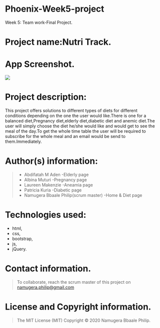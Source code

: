 # Phoenix-Week5-project
Week 5: Team work-Final Project.

# Project name:Nutri Track.

# App Screenshot.
<img src="https://github.com/scrupycoco/Phoenix-Week5-project/blob/master/images/screenshot.png">

# Project description:
This project offers solutions to different types of diets for different conditions depending on the one the user would like.There is one for a balanced diet,Pregnancy diet,elderly diet,diabetic diet and anemic diet.The user will simply choose the diet he/she would like and would get to see the meal of the day.To get the whole time table the user will be required  to subscribe for the whole meal and an email would be send to them.Immediately.
# Author(s) information: 
>* Abdifatah M Aden  -Elderly page
>* Albina Muturi -Pregnancy page
>* Laureen Makenzie  -Aneamia page
>* Patricia Kuria  -Diabetic page
>* Namugera Bbaale Philip(scrum master)  -Home & Diet page

# Technologies used: 
* html, 
* css, 
* bootstrap, 
* js,
* jQuery.


# Contact information.
> To collaborate, reach the scrum master of this project on namugera.philip@gmail.com

# License and Copyright information.
> The MIT License (MIT) Copyright © 2020 Namugera Bbaale Philip.
